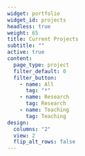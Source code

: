 ```yaml
---
widget: portfolio
widget_id: projects
headless: true
weight: 65
title: Current Projects
subtitle: ""
active: true
content:
  page_type: project
  filter_default: 0
  filter_button:
    - name: All
      tag: "*"
    - name: Research
      tag: Research
    - name: Teaching
      tag: Teaching
design:
  columns: "2"
  view: 2
  flip_alt_rows: false
---
```

